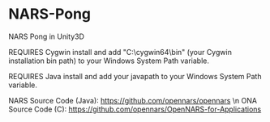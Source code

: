 # NARS-Pong
NARS Pong in Unity3D

REQUIRES Cygwin install and add "C:\cygwin64\bin" (your Cygwin installation bin path) to your Windows System Path variable.

REQUIRES Java install and add your javapath to your Windows System Path variable.

NARS Source Code (Java): https://github.com/opennars/opennars \n
ONA Source Code (C): https://github.com/opennars/OpenNARS-for-Applications
